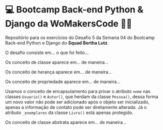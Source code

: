 # 💻 Bootcamp Back-end Python & Django da WoMakersCode 👩‍💻

Repositório para os exercícios do Desafio 5 da Semana 04 do Bootcamp Back-end Python e Django do **Squad Bertha Lutz**.

O desafio consiste em... o que foi feito...


Os conceito de classe aparece em... de maneira...


Os conceito de herança aparece em... de maneira...


Os conceito de propriedade aparece em... de maneira...


Usamos o conceito de encapsulamento para privar o atributo `nome` nas classes `Usuario()` e `Autor()`, que herdam da classe `Pessoa()`, dessa forma um novo valor não pode ser adicionado após o objeto ser inicializado, apenas a informação de contato pode ser diretamente alterada. Já o atributo `_exemplares`  da classe `Livro()` está apenas protegido.


Os conceito de classe abstrata aparece em... de maneira...
